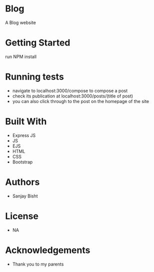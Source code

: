 # Blog
A Blog website

# Getting Started

run NPM install

# Running tests

* navigate to localhost:3000/compose to compose a post
* check its publication at localhost:3000/posts/(title of post)
* you can also click through to the post on the homepage of the site

# Built With

* Express JS
* JS
* EJS
* HTML
* CSS
* Bootstrap

# Authors

* Sanjay Bisht

# License

* NA

# Acknowledgements

* Thank you to my parents
